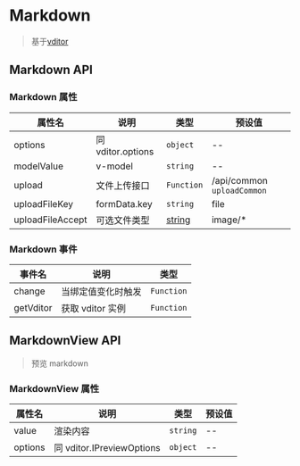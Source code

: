 # Markdown

> 基于[vditor](https://github.com/Vanessa219/vditor)

## Markdown API

### Markdown 属性

| 属性名           | 说明              | 类型       | 预设值                     |
| ---------------- | ----------------- | ---------- | -------------------------- |
| options          | 同 vditor.options | `object`   | --                         |
| modelValue       | v-model           | `string`   | --                         |
| upload           | 文件上传接口      | `Function` | /api/common `uploadCommon` |
| uploadFileKey    | formData.key      | `string`   | file                       |
| uploadFileAccept | 可选文件类型      | [string](https://www.w3schools.com/tags/att_input_accept.asp) | image/\* |

### Markdown 事件

| 事件名    | 说明               | 类型       |
| --------- | ------------------ | ---------- |
| change    | 当绑定值变化时触发 | `Function` |
| getVditor | 获取 vditor 实例   | `Function` |

## MarkdownView API

> 预览 markdown

### MarkdownView 属性

| 属性名  | 说明                      | 类型     | 预设值 |
| ------- | ------------------------- | -------- | ------ |
| value   | 渲染内容                  | `string` | --     |
| options | 同 vditor.IPreviewOptions | `object` | --     |

